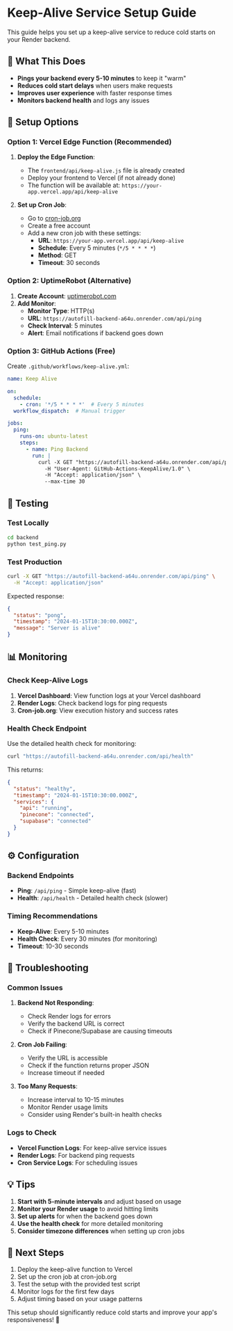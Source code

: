 # Keep-Alive Service Setup Guide

This guide helps you set up a keep-alive service to reduce cold starts on your Render backend.

## 🎯 What This Does

- **Pings your backend every 5-10 minutes** to keep it "warm"
- **Reduces cold start delays** when users make requests
- **Improves user experience** with faster response times
- **Monitors backend health** and logs any issues

## 🚀 Setup Options

### Option 1: Vercel Edge Function (Recommended)

1. **Deploy the Edge Function**:
   - The `frontend/api/keep-alive.js` file is already created
   - Deploy your frontend to Vercel (if not already done)
   - The function will be available at: `https://your-app.vercel.app/api/keep-alive`

2. **Set up Cron Job**:
   - Go to [cron-job.org](https://cron-job.org)
   - Create a free account
   - Add a new cron job with these settings:
     - **URL**: `https://your-app.vercel.app/api/keep-alive`
     - **Schedule**: Every 5 minutes (`*/5 * * * *`)
     - **Method**: GET
     - **Timeout**: 30 seconds

### Option 2: UptimeRobot (Alternative)

1. **Create Account**: [uptimerobot.com](https://uptimerobot.com)
2. **Add Monitor**:
   - **Monitor Type**: HTTP(s)
   - **URL**: `https://autofill-backend-a64u.onrender.com/api/ping`
   - **Check Interval**: 5 minutes
   - **Alert**: Email notifications if backend goes down

### Option 3: GitHub Actions (Free)

Create `.github/workflows/keep-alive.yml`:

```yaml
name: Keep Alive

on:
  schedule:
    - cron: '*/5 * * * *'  # Every 5 minutes
  workflow_dispatch:  # Manual trigger

jobs:
  ping:
    runs-on: ubuntu-latest
    steps:
      - name: Ping Backend
        run: |
          curl -X GET "https://autofill-backend-a64u.onrender.com/api/ping" \
            -H "User-Agent: GitHub-Actions-KeepAlive/1.0" \
            -H "Accept: application/json" \
            --max-time 30
```

## 🔧 Testing

### Test Locally

```bash
cd backend
python test_ping.py
```

### Test Production

```bash
curl -X GET "https://autofill-backend-a64u.onrender.com/api/ping" \
  -H "Accept: application/json"
```

Expected response:
```json
{
  "status": "pong",
  "timestamp": "2024-01-15T10:30:00.000Z",
  "message": "Server is alive"
}
```

## 📊 Monitoring

### Check Keep-Alive Logs

1. **Vercel Dashboard**: View function logs at your Vercel dashboard
2. **Render Logs**: Check backend logs for ping requests
3. **Cron-job.org**: View execution history and success rates

### Health Check Endpoint

Use the detailed health check for monitoring:

```bash
curl "https://autofill-backend-a64u.onrender.com/api/health"
```

This returns:
```json
{
  "status": "healthy",
  "timestamp": "2024-01-15T10:30:00.000Z",
  "services": {
    "api": "running",
    "pinecone": "connected",
    "supabase": "connected"
  }
}
```

## ⚙️ Configuration

### Backend Endpoints

- **Ping**: `/api/ping` - Simple keep-alive (fast)
- **Health**: `/api/health` - Detailed health check (slower)

### Timing Recommendations

- **Keep-Alive**: Every 5-10 minutes
- **Health Check**: Every 30 minutes (for monitoring)
- **Timeout**: 10-30 seconds

## 🚨 Troubleshooting

### Common Issues

1. **Backend Not Responding**:
   - Check Render logs for errors
   - Verify the backend URL is correct
   - Check if Pinecone/Supabase are causing timeouts

2. **Cron Job Failing**:
   - Verify the URL is accessible
   - Check if the function returns proper JSON
   - Increase timeout if needed

3. **Too Many Requests**:
   - Increase interval to 10-15 minutes
   - Monitor Render usage limits
   - Consider using Render's built-in health checks

### Logs to Check

- **Vercel Function Logs**: For keep-alive service issues
- **Render Logs**: For backend ping requests
- **Cron Service Logs**: For scheduling issues

## 💡 Tips

1. **Start with 5-minute intervals** and adjust based on usage
2. **Monitor your Render usage** to avoid hitting limits
3. **Set up alerts** for when the backend goes down
4. **Use the health check** for more detailed monitoring
5. **Consider timezone differences** when setting up cron jobs

## 🔄 Next Steps

1. Deploy the keep-alive function to Vercel
2. Set up the cron job at cron-job.org
3. Test the setup with the provided test script
4. Monitor logs for the first few days
5. Adjust timing based on your usage patterns

This setup should significantly reduce cold starts and improve your app's responsiveness! 🚀 